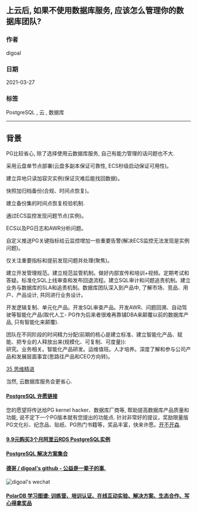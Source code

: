 ## 上云后, 如果不使用数据库服务, 应该怎么管理你的数据库团队?     
      
### 作者      
digoal      
      
### 日期      
2021-03-27       
      
### 标签      
PostgreSQL , 云 , 数据库     
      
----      
      
## 背景      
PG比较省心, 除了选择使用云数据库服务, 自己有能力管理的话问题也不大.  
  
采用云盘单节点部署(云盘多副本保证可靠性, ECS秒级启动保证可用性)。  
  
建立异地只读加容灾实例(保证灾难后能找回数据)。  
  
快照加归档备份(合规、时间点恢复)。  
  
建立备份集的时间点恢复校验机制.   
  
通过ECS监控发现问题节点(实例)。  
  
ECS以及PG日志和AWR分析问题。  
  
自定义推送PG关键指标给云监控增加一些重要告警(解决ECS监控无法发现是实例问题)。  
  
仅关注重要指标和提前发现问题并处理(聚焦)。  
  
建立开发管理规范。建立规范监管机制。做好内部宣传和培训+视频。定期考试和答疑。标准化SQL上线审查和发布回退流程。建立SQL审计和问题追责机制。建立业务与数据库的SLA和追责机制。数据库团队深入到产品中, 了解市场、竞品、用户、产品设计, 共同进行业务设计。  
  
开发逻辑复制、单元化产品。开发SQL审查产品。开发AWR、问题回溯、自动驾驶等智能化产品(取代人工- PG作为后来者很难再靠铺DBA来颠覆以前的数据库产品, 只有智能化来颠覆).  
  
团队在不同阶段的时间精力分配(前期的核心是建立标准、建立智能化产品、赋能、把专业的人释放出来(规模化、可复制、可度量)):    
研究。业务相关。智能化产品研发。运维值班。人才培养。深度了解和参与公司产品和发展层面事宜(思路往产品和CEO方向转)。  
  
[35 思维精进](../class/35.md)  
  
当然, 云数据库服务会更省心.   
    
  
#### [PostgreSQL 许愿链接](https://github.com/digoal/blog/issues/76 "269ac3d1c492e938c0191101c7238216")
您的愿望将传达给PG kernel hacker、数据库厂商等, 帮助提高数据库产品质量和功能, 说不定下一个PG版本就有您提出的功能点. 针对非常好的提议，奖励限量版PG文化衫、纪念品、贴纸、PG热门书籍等，奖品丰富，快来许愿。[开不开森](https://github.com/digoal/blog/issues/76 "269ac3d1c492e938c0191101c7238216").  
  
  
#### [9.9元购买3个月阿里云RDS PostgreSQL实例](https://www.aliyun.com/database/postgresqlactivity "57258f76c37864c6e6d23383d05714ea")
  
  
#### [PostgreSQL 解决方案集合](https://yq.aliyun.com/topic/118 "40cff096e9ed7122c512b35d8561d9c8")
  
  
#### [德哥 / digoal's github - 公益是一辈子的事.](https://github.com/digoal/blog/blob/master/README.md "22709685feb7cab07d30f30387f0a9ae")
  
  
![digoal's wechat](../pic/digoal_weixin.jpg "f7ad92eeba24523fd47a6e1a0e691b59")
  
  
#### [PolarDB 学习图谱: 训练营、培训认证、在线互动实验、解决方案、生态合作、写心得拿奖品](https://www.aliyun.com/database/openpolardb/activity "8642f60e04ed0c814bf9cb9677976bd4")
  
